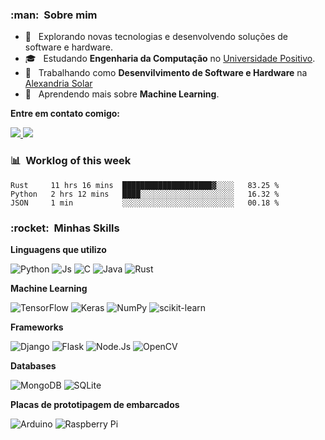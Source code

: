 <!--<img align='right' src="https://github-readme-stats.vercel.app/api?username=JoaoRigonNeto&show_icons=true&title_color=783c00&text_color=af552e&icon_color=783c00&bg_color=f8efd4&cache_seconds=2300">-->

<h3>:man: &nbsp;Sobre mim </h3>

- 🤔 &nbsp; Explorando novas tecnologias e desenvolvendo soluções de software e hardware.
- 🎓 &nbsp; Estudando **Engenharia da Computação** no <a href="https://www.up.edu.br/">Universidade Positivo</a>.
- 💼 &nbsp; Trabalhando como **Desenvilvimento de Software e Hardware** na <a href="https://alexandria.solar/">Alexandria Solar</a>
- 🌱 &nbsp; Aprendendo mais sobre **Machine Learning**.


**Entre em contato comigo:**

<a href="https://www.linkedin.com/in/joaoalceurigonneto/">
  <img src="https://img.shields.io/badge/LinkedIn-0077B5?style=for-the-badge&logo=linkedin&logoColor=white" />
</a>
<a href="https://mail.google.com/mail/u/0/?fs=1&to=joao.alceu.rigon@gmail.com&tf=cm">
<img src="https://img.shields.io/badge/Gmail-D14836?style=for-the-badge&logo=gmail&logoColor=white" />
</a>


<h3>📊 &nbsp;Worklog of this week</h3>

<!--START_SECTION:waka-->
```text
Rust     11 hrs 16 mins  ████████████████████▓░░░░   83.25 % 
Python   2 hrs 12 mins   ████░░░░░░░░░░░░░░░░░░░░░   16.32 % 
JSON     1 min           ░░░░░░░░░░░░░░░░░░░░░░░░░   00.18 % 
```
<!--END_SECTION:waka-->


<h3> :rocket: &nbsp;Minhas Skills </h3>

**Linguagens que utilizo**

![Python](https://img.shields.io/badge/Python-14354C?style=for-the-badge&logo=python&logoColor=white)
![Js](https://img.shields.io/badge/JavaScript-323330?style=for-the-badge&logo=javascript&logoColor=F7DF1E)
![C](https://img.shields.io/badge/C-00599C?style=for-the-badge&logo=c&logoColor=white)
![Java](https://img.shields.io/badge/Java-ED8B00?style=for-the-badge&logo=java&logoColor=whit)
![Rust](https://img.shields.io/badge/Rust-000000?style=for-the-badge&logo=rust&logoColor=white)

**Machine Learning**

![TensorFlow](https://img.shields.io/badge/TensorFlow-%23FF6F00.svg?style=for-the-badge&logo=TensorFlow&logoColor=white)
![Keras](https://img.shields.io/badge/Keras-%23D00000.svg?style=for-the-badge&logo=Keras&logoColor=white)
![NumPy](https://img.shields.io/badge/numpy-%23013243.svg?style=for-the-badge&logo=numpy&logoColor=white)
![scikit-learn](https://img.shields.io/badge/scikit--learn-%23F7931E.svg?style=for-the-badge&logo=scikit-learn&logoColor=white)

**Frameworks**

![Django](https://img.shields.io/badge/Django-092E20?style=for-the-badge&logo=django&logoColor=white)
![Flask](https://img.shields.io/badge/Flask-000000?style=for-the-badge&logo=flask&logoColor=white)
![Node.Js](https://img.shields.io/badge/Node.js-43853D?style=for-the-badge&logo=node.js&logoColor=white)
![OpenCV](https://img.shields.io/badge/opencv-%23white.svg?style=for-the-badge&logo=opencv&logoColor=white)

**Databases**

![MongoDB](https://img.shields.io/badge/MongoDB-4EA94B?style=for-the-badge&logo=mongodb&logoColor=white)
![SQLite](https://img.shields.io/badge/sqlite-%2307405e.svg?style=for-the-badge&logo=sqlite&logoColor=white)


 **Placas de prototipagem de embarcados**
 
 ![Arduino](https://img.shields.io/badge/-Arduino-00979D?style=for-the-badge&logo=Arduino&logoColor=white)
 ![Raspberry Pi](https://img.shields.io/badge/-RaspberryPi-C51A4A?style=for-the-badge&logo=Raspberry-Pi)

